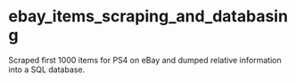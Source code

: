 # ebay_items_scraping_and_databasing
Scraped first 1000 items for PS4 on eBay and dumped relative information into a SQL database.
